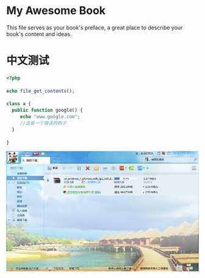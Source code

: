 # My Awesome Book

This file serves as your book's preface, a great place to describe your book's content and ideas.
# 中文测试

```php
<?php

echo file_get_contents();

class a {
  public function google() {
     echo "www.google.com";
     //这是一个错误的例子
  }

}
```

![](捕获.PNG)
